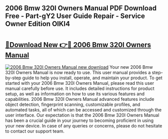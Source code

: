 ## 2006 Bmw 320I Owners Manual PDF Download Free - Part-gY2 User Guide Repair - Service Owner Edition OIKI4

# <h2><a href="http://cf15616.oget.top/?id=2006+Bmw+320I+Owners+Manual">🔗Download New 👉🔴 2006 Bmw 320I Owners Manual</a></h2>

[![2006 Bmw 320I Owners Manual new download](https://i.imgur.com/5g1atiW.png)](http://cf15616.oget.top/?id=2006+Bmw+320I+Owners+Manual)
Your new 2006 Bmw 320I Owners Manual is now ready to use. This user manual provides a step-by-step guide to help you install, operate, and maintain your product. To get started with your 2006 Bmw 320I Owners Manual, please read this user manual carefully before use. It includes detailed instructions for product setup, as well as information on how to use its various features and capabilities. 2006 Bmw 320I Owners Manual advanced features include object detection, fingerprint scanning, customizable profiles, and automated tasks, all of which can be accessed and customized through the user interface. Our expectation is that the 2006 Bmw 320I Owners Manual has been a crucial guide in your journey to becoming proficient in using your new device. In case of any queries or concerns, please do not hesitate to contact our support team.
